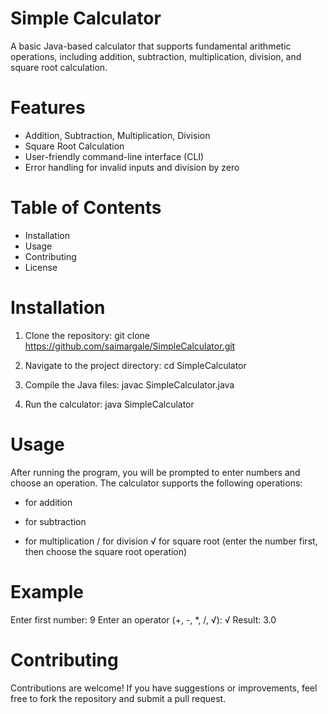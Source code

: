 # Simple Calculator
A basic Java-based calculator that supports fundamental arithmetic operations, including addition, subtraction, multiplication, division, and square root calculation.

# Features
* Addition, Subtraction, Multiplication, Division
* Square Root Calculation
* User-friendly command-line interface (CLI)
* Error handling for invalid inputs and division by zero


# Table of Contents
- Installation
- Usage
- Contributing
- License


# Installation
1. Clone the repository:
git clone https://github.com/saimargale/SimpleCalculator.git

2. Navigate to the project directory:
cd SimpleCalculator

3. Compile the Java files:
javac SimpleCalculator.java

4. Run the calculator:
java SimpleCalculator


# Usage
After running the program, you will be prompted to enter numbers and choose an operation. The calculator supports the following operations:

+ for addition
- for subtraction
* for multiplication
/ for division
√ for square root (enter the number first, then choose the square root operation)


# Example
Enter first number: 9
Enter an operator (+, -, *, /, √): √
Result: 3.0


# Contributing
Contributions are welcome! If you have suggestions or improvements, feel free to fork the repository and submit a pull request.